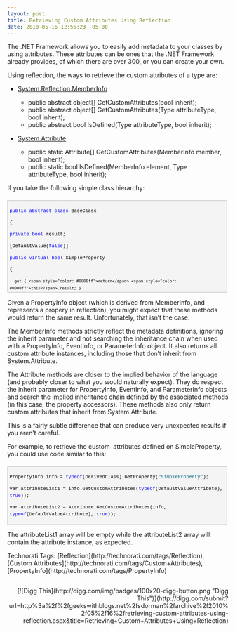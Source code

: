 ```yaml
---
layout: post
title: Retrieving Custom Attributes Using Reflection
date: 2010-05-16 12:56:23 -05:00
---
```


The .NET Framework allows you to easily add metadata to your classes by using attributes. These attributes can be ones that the .NET Framework already provides, of which there are over 300, or you can create your own.

Using reflection, the ways to retrieve the custom attributes of a type are:

*   [System.Reflection.MemberInfo](http://msdn2.microsoft.com/en-us/8fek28hz)       

    *   public abstract object[] GetCustomAttributes(bool inherit); 
    *   public abstract object[] GetCustomAttributes(Type attributeType, bool inherit); 
    *   public abstract bool IsDefined(Type attributeType, bool inherit);    
*   [System.Attribute](http://msdn2.microsoft.com/en-us/e8kc3626)       

    *   public static Attribute[] GetCustomAttributes(MemberInfo member, bool inherit); 
    *   public static bool IsDefined(MemberInfo element, Type attributeType, bool inherit);      

If you take the following simple class hierarchy:
  <div style="border-bottom: silver 1px solid; text-align: left; border-left: silver 1px solid; padding-bottom: 4px; line-height: 12pt; background-color: #f4f4f4; margin: 20px 0px 10px; padding-left: 4px; width: 97.5%; padding-right: 4px; font-family: 'Courier New', courier, monospace; direction: ltr; height: 312px; max-height: 200px; font-size: 8pt; overflow: auto; border-top: silver 1px solid; cursor: text; border-right: silver 1px solid; padding-top: 4px" id="codeSnippetWrapper">   <div style="border-bottom-style: none; text-align: left; padding-bottom: 0px; line-height: 12pt; border-right-style: none; background-color: #f4f4f4; padding-left: 0px; width: 100%; padding-right: 0px; font-family: 'Courier New', courier, monospace; direction: ltr; border-top-style: none; color: black; font-size: 8pt; border-left-style: none; overflow: visible; padding-top: 0px" id="codeSnippet">     

<span style="color: #0000ff">public</span> <span style="color: #0000ff">abstract</span> <span style="color: #0000ff">class</span> BaseClass

{

   <span style="color: #0000ff">private</span> <span style="color: #0000ff">bool</span> result;

   [DefaultValue(<span style="color: #0000ff">false</span>)]

   <span style="color: #0000ff">public</span> <span style="color: #0000ff">virtual</span> <span style="color: #0000ff">bool</span> SimpleProperty

   {

      get { <span style="color: #0000ff">return</span> <span style="color: #0000ff">this</span>.result; }

      set { <span style="color: #0000ff">this</span>.result = <span style="color: #0000ff">value</span>; }

   }

}

<span style="color: #0000ff">public</span> <span style="color: #0000ff">class</span> DerivedClass : BaseClass

{

   <span style="color: #0000ff">public</span> <span style="color: #0000ff">override</span> <span style="color: #0000ff">bool</span> SimpleProperty

   {

      get { <span style="color: #0000ff">return</span> <span style="color: #0000ff">true</span>; }

      set { <span style="color: #0000ff">base</span>.SimpleProperty = <span style="color: #0000ff">value</span>; }

   }

}

</div>
</div>



Given a PropertyInfo object (which is derived from MemberInfo, and represents a propery in reflection), you might expect that these methods would return the same result. Unfortunately, that isn’t the case. 

The MemberInfo methods strictly reflect the metadata definitions, ignoring the inherit parameter and not searching the inheritance chain when used with a PropertyInfo, EventInfo, or ParameterInfo object. It also returns all custom attribute instances, including those that don’t inherit from System.Attribute. 

The Attribute methods are closer to the implied behavior of the language (and probably closer to what you would naturally expect). They do respect the inherit parameter for PropertyInfo, EventInfo, and ParameterInfo objects and search the implied inheritance chain defined by the associated methods (in this case, the property accessors). These methods also only return custom attributes that inherit from System.Attribute.

This is a fairly subtle difference that can produce very unexpected results if you aren’t careful.

For example, to retrieve the custom  attributes defined on SimpleProperty, you could use code similar to this:


<div style="border-bottom: silver 1px solid; text-align: left; border-left: silver 1px solid; padding-bottom: 4px; line-height: 12pt; background-color: #f4f4f4; margin: 20px 0px 10px; padding-left: 4px; width: 97.5%; padding-right: 4px; font-family: 'Courier New', courier, monospace; direction: ltr; max-height: 200px; font-size: 8pt; overflow: auto; border-top: silver 1px solid; cursor: text; border-right: silver 1px solid; padding-top: 4px" id="codeSnippetWrapper">
  <div style="border-bottom-style: none; text-align: left; padding-bottom: 0px; line-height: 12pt; border-right-style: none; background-color: #f4f4f4; padding-left: 0px; width: 100%; padding-right: 0px; font-family: 'Courier New', courier, monospace; direction: ltr; border-top-style: none; color: black; font-size: 8pt; border-left-style: none; overflow: visible; padding-top: 0px" id="codeSnippet">
    

PropertyInfo info = <span style="color: #0000ff">typeof</span>(DerivedClass).GetProperty(<span style="color: #006080">"SimpleProperty"</span>);

var attributeList1 = info.GetCustomAttributes(<span style="color: #0000ff">typeof</span>(DefaultValueAttribute), <span style="color: #0000ff">true</span>));

var attributeList2 = Attribute.GetCustomAttributes(info, <span style="color: #0000ff">typeof</span>(DefaultValueAttribute), <span style="color: #0000ff">true</span>));


</div>
</div>



The attributeList1 array will be empty while the attributeList2 array will contain the attribute instance, as expected.


<div style="padding-bottom: 0px; margin: 0px; padding-left: 0px; padding-right: 0px; display: inline; float: none; padding-top: 0px" id="scid:0767317B-992E-4b12-91E0-4F059A8CECA8:ca27cbc8-e92a-464f-807f-3c3e3f4191b6" class="wlWriterSmartContent">Technorati Tags: [Reflection](http://technorati.com/tags/Reflection),[Custom Attributes](http://technorati.com/tags/Custom+Attributes),[PropertyInfo](http://technorati.com/tags/PropertyInfo)</div>

<div style="text-align: right; padding-bottom: 4px; margin: 0px; padding-left: 0px; padding-right: 0px; padding-top: 4px" id="postToolbar"> </div><div class="wlWriterHeaderFooter" style="text-align:right; margin:0px; padding:4px 0px 4px 0px;">[![Digg This](http://digg.com/img/badges/100x20-digg-button.png "Digg This")](http://digg.com/submit?url=http%3a%2f%2fgeekswithblogs.net%2fsdorman%2farchive%2f2010%2f05%2f16%2fretrieving-custom-attributes-using-reflection.aspx&title=Retrieving+Custom+Attributes+Using+Reflection)</div>
